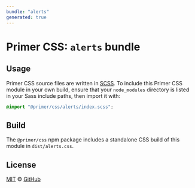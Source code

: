 ```yaml
---
bundle: "alerts"
generated: true
---
```


# Primer CSS: `alerts` bundle

## Usage

Primer CSS source files are written in [SCSS]. To include this Primer CSS module in your own build, ensure that your `node_modules` directory is listed in your Sass include paths, then import it with:

```scss
@import "@primer/css/alerts/index.scss";
```

## Build

The `@primer/css` npm package includes a standalone CSS build of this module in `dist/alerts.css`.

## License

[MIT](https://github.com/primer/css/blob/main/LICENSE) &copy; [GitHub](https://github.com/)


[scss]: https://sass-lang.com/documentation/syntax#scss
